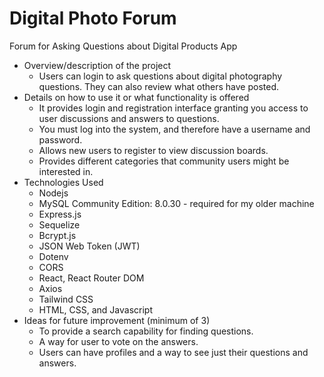 # Digital Photo Forum
Forum for Asking Questions about Digital Products App

- Overview/description of the project
    - Users can login to ask questions about digital photography questions. They can also review what others have posted.
- Details on how to use it or what functionality is offered
    - It provides login and registration interface granting you access to user discussions and answers to questions.
    - You must log into the system, and therefore have a username and password.
    - Allows new users to register to view discussion boards.
    - Provides different categories that community users might be interested in.
- Technologies Used
    - Nodejs
    - MySQL Community Edition: 8.0.30 - required for my older machine
    - Express.js
    - Sequelize
    - Bcrypt.js
    - JSON Web Token (JWT)
    - Dotenv
    - CORS
    - React, React Router DOM
    - Axios
    - Tailwind CSS
    - HTML, CSS, and Javascript
- Ideas for future improvement (minimum of 3)
    - To provide a search capability for finding questions.
    - A way for user to vote on the answers.
    - Users can have profiles and a way to see just their questions and answers.

